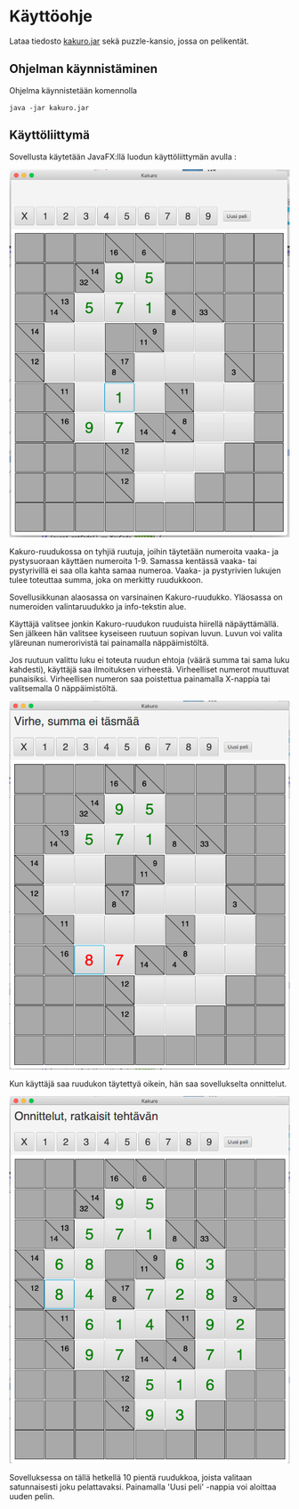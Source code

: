 # Käyttöohje

Lataa tiedosto [kakuro.jar](https://github.com/lautanal/ot-harjoitustyo/releases/tag/Viikko5) sekä puzzle-kansio, jossa on pelikentät.

## Ohjelman käynnistäminen

Ohjelma käynnistetään komennolla 

```
java -jar kakuro.jar
```

## Käyttöliittymä

Sovellusta käytetään JavaFX:llä luodun käyttöliittymän avulla :


<img src="KakuroUi.png" width="750">


Kakuro-ruudukossa on tyhjiä ruutuja, joihin täytetään numeroita vaaka- ja pystysuoraan käyttäen numeroita 1-9.  Samassa kentässä vaaka- tai pystyrivillä ei saa olla kahta samaa numeroa. Vaaka- ja pystyrivien lukujen tulee toteuttaa summa, joka on merkitty ruudukkoon.

Sovellusikkunan alaosassa on varsinainen Kakuro-ruudukko.   Yläosassa on numeroiden valintaruudukko ja info-tekstin alue.

Käyttäjä valitsee jonkin Kakuro-ruudukon ruuduista hiirellä näpäyttämällä.   Sen jälkeen hän valitsee kyseiseen ruutuun sopivan luvun.  Luvun voi valita yläreunan numerorivistä tai painamalla näppäimistöltä.  

Jos ruutuun valittu luku ei toteuta ruudun ehtoja (väärä summa tai sama luku kahdesti), käyttäjä saa ilmoituksen virheestä.  Virheelliset numerot muuttuvat punaisiksi.  Virheellisen numeron saa poistettua painamalla X-nappia tai valitsemalla 0 näppäimistöltä.


<img src="KakuroUiError.png" width="750">


Kun käyttäjä saa ruudukon täytettyä oikein, hän saa sovellukselta onnittelut.


<img src="KakuroUiCompleted.png" width="750">


Sovelluksessa on tällä hetkellä 10 pientä ruudukkoa, joista valitaan satunnaisesti joku pelattavaksi.  Painamalla 'Uusi peli' -nappia voi aloittaa uuden pelin.

